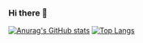 ### Hi there 👋

<!--
**stvjudge/stvjudge** is a ✨ _special_ ✨ repository because its `README.md` (this file) appears on your GitHub profile.

Here are some ideas to get you started:

- 🔭 I’m currently working on ...
- 🌱 I’m currently learning ...
- 👯 I’m looking to collaborate on ...
- 🤔 I’m looking for help with ...
- 💬 Ask me about ...
- 📫 How to reach me: ...
- 😄 Pronouns: ...
- ⚡ Fun fact: ...
-->
[![Anurag's GitHub stats](https://github-readme-stats.vercel.app/api?username=stvjudge)](https://github.com/anuraghazra/github-readme-stats)
[![Top Langs](https://github-readme-stats.vercel.app/api/top-langs/?username=stvjudge&show_icons=true&theme=transparent)](https://github.com/anuraghazra/github-readme-stats)
